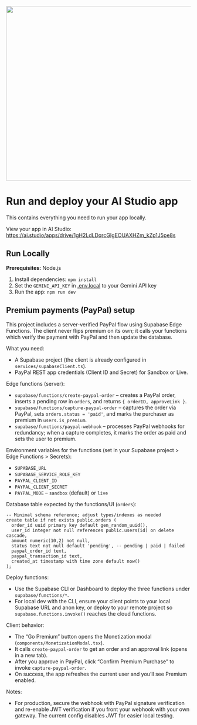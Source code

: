 <div align="center">
<img width="1200" height="475" alt="GHBanner" src="https://github.com/user-attachments/assets/0aa67016-6eaf-458a-adb2-6e31a0763ed6" />
</div>

# Run and deploy your AI Studio app

This contains everything you need to run your app locally.

View your app in AI Studio: https://ai.studio/apps/drive/1gH2LdLDqrcGIgEOUAXHZm_kZp1J5pe8s

## Run Locally

**Prerequisites:**  Node.js


1. Install dependencies:
   `npm install`
2. Set the `GEMINI_API_KEY` in [.env.local](.env.local) to your Gemini API key
3. Run the app:
   `npm run dev`

## Premium payments (PayPal) setup

This project includes a server-verified PayPal flow using Supabase Edge Functions. The client never flips premium on its own; it calls your functions which verify the payment with PayPal and then update the database.

What you need:
- A Supabase project (the client is already configured in `services/supabaseClient.ts`).
- PayPal REST app credentials (Client ID and Secret) for Sandbox or Live.

Edge functions (server):
- `supabase/functions/create-paypal-order` – creates a PayPal order, inserts a pending row in `orders`, and returns `{ orderID, approveLink }`.
- `supabase/functions/capture-paypal-order` – captures the order via PayPal, sets `orders.status = 'paid'`, and marks the purchaser as premium in `users.is_premium`.
- `supabase/functions/paypal-webhook` – processes PayPal webhooks for redundancy; when a capture completes, it marks the order as paid and sets the user to premium.

Environment variables for the functions (set in your Supabase project > Edge Functions > Secrets):
- `SUPABASE_URL`
- `SUPABASE_SERVICE_ROLE_KEY`
- `PAYPAL_CLIENT_ID`
- `PAYPAL_CLIENT_SECRET`
- `PAYPAL_MODE` – `sandbox` (default) or `live`

Database table expected by the functions/UI (`orders`):
```
-- Minimal schema reference; adjust types/indexes as needed
create table if not exists public.orders (
  order_id uuid primary key default gen_random_uuid(),
  user_id integer not null references public.users(id) on delete cascade,
  amount numeric(10,2) not null,
  status text not null default 'pending', -- pending | paid | failed
  paypal_order_id text,
  paypal_transaction_id text,
  created_at timestamp with time zone default now()
);
```

Deploy functions:
- Use the Supabase CLI or Dashboard to deploy the three functions under `supabase/functions/*`.
- For local dev with the CLI, ensure your client points to your local Supabase URL and anon key, or deploy to your remote project so `supabase.functions.invoke()` reaches the cloud functions.

Client behavior:
- The “Go Premium” button opens the Monetization modal (`components/MonetizationModal.tsx`).
- It calls `create-paypal-order` to get an order and an approval link (opens in a new tab).
- After you approve in PayPal, click “Confirm Premium Purchase” to invoke `capture-paypal-order`.
- On success, the app refreshes the current user and you’ll see Premium enabled.

Notes:
- For production, secure the webhook with PayPal signature verification and re-enable JWT verification if you front your webhook with your own gateway. The current config disables JWT for easier local testing.

